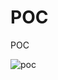 # POC
POC





![poc](https://user-images.githubusercontent.com/91705031/135546211-e2dc901c-2695-490a-a3a6-53d5285f9966.gif)
